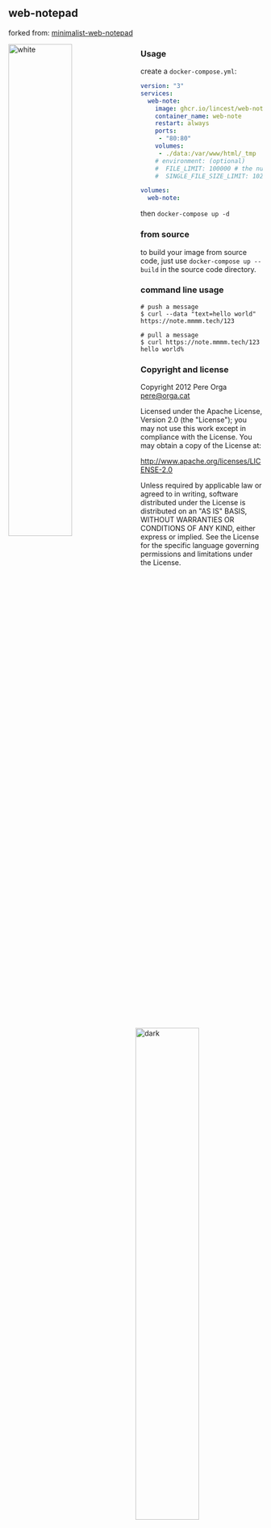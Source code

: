 
## web-notepad

forked from: [minimalist-web-notepad](https://github.com/pereorga/minimalist-web-notepad)

<div>
  <img src="https://i.imgur.com/JqqY6EG.png" alt="white" style="float:left;width:50%;padding-right:10px;">
  <img src="https://i.imgur.com/1SUNnQx.png" alt="dark" style="float:right;width:50%;padding-left:10px;">
</div>

### Usage

create a `docker-compose.yml`: 

```yaml
version: "3"
services:
  web-note:
    image: ghcr.io/lincest/web-note:latest
    container_name: web-note
    restart: always
    ports:
     - "80:80"
    volumes:
     - ./data:/var/www/html/_tmp
    # environment: (optional)
    #  FILE_LIMIT: 100000 # the number of files limit (default: 100000)
    #  SINGLE_FILE_SIZE_LIMIT: 102400 # single file size limit, unit: byte (default: 102400)

volumes:
  web-note:
```

then `docker-compose up -d`

### from source

to build your image from source code, just use `docker-compose up --build` in the source code directory.

### command line usage

```shell
# push a message
$ curl --data "text=hello world" https://note.mmmm.tech/123

# pull a message
$ curl https://note.mmmm.tech/123
hello world%
```

### Copyright and license

Copyright 2012 Pere Orga pere@orga.cat

Licensed under the Apache License, Version 2.0 (the "License"); you may not use this work except in compliance with the License. You may obtain a copy of the License at:

http://www.apache.org/licenses/LICENSE-2.0

Unless required by applicable law or agreed to in writing, software distributed under the License is distributed on an "AS IS" BASIS, WITHOUT WARRANTIES OR CONDITIONS OF ANY KIND, either express or implied. See the License for the specific language governing permissions and limitations under the License.
